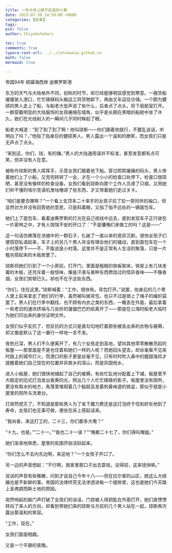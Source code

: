```yaml
---
title: 一件大体上微不足道的小事
date: 2023-07-30 14:59:00 +0800
categories: [故事]
tags: 
pin: false
author: ChiyokoYukari

toc: true
comments: true
typora-root-url: ../../ceteaonia.github.io
math: false
mermaid: true

---
```

帝国94年 硫磺海西岸 迪赛罗斯港

东方的天气与大陆格外不同，初秋的时节，却已经能够明显感觉到寒意。一艘货船缓缓驶入港口，忙忙碌碌码头搬运工将货物卸下，再由叉车运往仓储。一个颇为健硕的男人走上了船，与船老大低声说了些什么，后者点了点头，将下层舱室打开。一群穿戴明显的大陆服饰的女孩蜷缩在墙角，似乎是长期在黑暗的船舱中坐了许久，她们在光线射入的一瞬间几乎同时眯起了眼。

船老大喊道：“到了到了到了啊！他叫琼斯——你们跟着他就行，不要乱说话，听明白了吗？。”他指了指身后的健硕男人，男人露出一个温和的微笑，而女孩们只是无声点了点头。

“来到这，你们，钱，有的赚。”男人的大陆通用语并不标准，甚至发音都有点可笑，但并没有人在意。

被称作琼斯的男人挥挥手，示意女孩们跟着他下船。穿过熙熙攘攘的码头，男人带着她们上了小船，又兜兜转转了一会，才在一个小小的检查口处停下。检查口很简陋，甚至没有像样的检查设备。女孩们看到琼斯向那个工作人员递了只烟，又用她们听不懂的埃尔克语叽里咕噜讲了些东西，才又带着她们走过关卡。

“咱们是要去哪啊？”一个看上去顶多二十来岁的女孩子拉了拉一旁同伴的袖口，但显然对方并没有回答她的意思，只是斜着眼，又指了指不远处的一辆面包车。

她们上了面包车，看着迪赛罗斯的灯光在自己视线中远去，直到发现车子正行驶在一片密林之中，才有人惴惴不安的开口了：“不是攮俺们来做工的吗？这是——”

这一句话仿佛落在池塘中的一颗石子，扎破了一直以来的诡异沉默。很快女孩子们便窃窃私语起来，车子上的另几个男人并没有理会他们的骚动，直到面包车在一个小村落停下——不，不能说是小村落，这里并不是正常有人生活的聚落，只是一片粗劣搭起来的木板房罢了。

琼斯将她们引到了一个小房前，打开门，里面是粗糙的铁板架床，铁架上有几块发霉的木板，还充斥着一股怪味，像是汗液与某种东西燃烧过的怪异香味——不像香烟，女孩们劳顿已久。却也不在乎这些东西。

“你们，住在这里。”琼斯喊着：“工作，很快有。背包打开。”说罢，他身后的几个男人便上前来拿走了她们的行李，虽然被叫做背包，也只不过是绑上了绳子的编织袋罢了。男人们在行李中翻找，也不顾有内衣之类的东西，一概丢在外面，最后拿着一些老旧的通讯终端与几张折的皱皱巴巴的纸离开了——那是在公海时船老大临时为她们印出来的身份证明文件。

女孩们似乎反抗了，但反抗的方式只是直勾勾地盯着那些被丢出来的衣物与被褥，却又像是默认了这一暴行一样地一言不发。

夜色已深，男人们不久便离开了，有几个女孩走到高地，望向其他零零散散亮起的板屋——那里面是不是也住着和她们一样的人呢？而她回头望去，却丝毫看不见来时路上的城市灯火，而港口的影子更是丝毫不见，只有时时吹入鼻中的腥甜海风才提醒着她们自己现在的位置并非故乡的深山，而是异国他乡。

进入小板屋，她们很快地铺起了自己的被褥，有些忙乱地分配着上下铺，板屋里不大稳定的旧式灯泡发出昏黄的光，照出几个人忙忙碌碌的影子。板屋里没有厕所，更没有取水的地方，角落里堆砌着几个黏腻且发着刺鼻味道的铁盆，那似乎就是小屋里的厕所与洗漱台。

灯突然熄灭了，不知道是那些男人为了省下魔力费还是这灯泡终于恰到好处地到了寿命，女孩们也无事可做，便坐在床上搭起话来。

“我尚香，来这打工的，二十三，你们都多大嘞？”

“十九，也是。”“二十一。”“我也二十一诶？”“俺都二十七了，你们得叫俺姐。”

她们渐渐地熟悉，屋里的氛围开始活跃起来。

“你们怎么不去内东边啊，来这地？”一个女孩子开口了。

另一边的声音想起：“不行啊，我家里那口子出去耍钱，没得招，这来钱快嘛。”

说话的声音有些稚嫩，问到才说自己今年十八——但在拉尔普的山区，她这么大结婚也是不新鲜的事。帝国的法律终究无法渗透进每一个缝隙里，这也是她们今天踏上圣弗朗西斯土地的原因。

突然响起的敲门声打破了女孩们的谈话，门锁被人用钥匙在外面打开，她们直愣愣转向了来人的方向，却看到带她们来的琼斯与方前的几个男人站在一起，琼斯再次露出那温和的笑容。

“工作，现在。”

女孩们面面相觑。

又是一个平静的夜晚。
